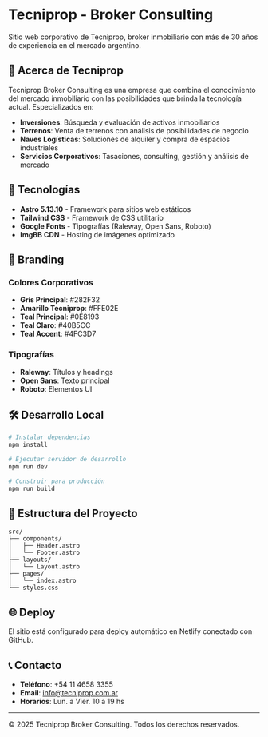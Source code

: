 # Tecniprop - Broker Consulting

Sitio web corporativo de Tecniprop, broker inmobiliario con más de 30 años de experiencia en el mercado argentino.

## 🏢 Acerca de Tecniprop

Tecniprop Broker Consulting es una empresa que combina el conocimiento del mercado inmobiliario con las posibilidades que brinda la tecnología actual. Especializados en:

- **Inversiones**: Búsqueda y evaluación de activos inmobiliarios
- **Terrenos**: Venta de terrenos con análisis de posibilidades de negocio  
- **Naves Logísticas**: Soluciones de alquiler y compra de espacios industriales
- **Servicios Corporativos**: Tasaciones, consulting, gestión y análisis de mercado

## 🚀 Tecnologías

- **Astro 5.13.10** - Framework para sitios web estáticos
- **Tailwind CSS** - Framework de CSS utilitario
- **Google Fonts** - Tipografías (Raleway, Open Sans, Roboto)
- **ImgBB CDN** - Hosting de imágenes optimizado

## 🎨 Branding

### Colores Corporativos
- **Gris Principal**: #282F32
- **Amarillo Tecniprop**: #FFE02E  
- **Teal Principal**: #0E8193
- **Teal Claro**: #40B5CC
- **Teal Accent**: #4FC3D7

### Tipografías
- **Raleway**: Títulos y headings
- **Open Sans**: Texto principal
- **Roboto**: Elementos UI

## 🛠️ Desarrollo Local

```bash
# Instalar dependencias
npm install

# Ejecutar servidor de desarrollo
npm run dev

# Construir para producción
npm run build
```

## 📁 Estructura del Proyecto

```
src/
├── components/
│   ├── Header.astro
│   └── Footer.astro
├── layouts/
│   └── Layout.astro
├── pages/
│   └── index.astro
└── styles.css
```

## 🌐 Deploy

El sitio está configurado para deploy automático en Netlify conectado con GitHub.

## 📞 Contacto

- **Teléfono**: +54 11 4658 3355
- **Email**: info@tecniprop.com.ar  
- **Horarios**: Lun. a Vier. 10 a 19 hs

---

© 2025 Tecniprop Broker Consulting. Todos los derechos reservados.
